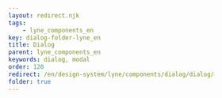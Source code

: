 ```yaml
---
layout: redirect.njk
tags: 
    - lyne_components_en
key: dialog-folder-lyne_en
title: Dialog
parent: lyne_components_en
keywords: dialog, modal
order: 120
redirect: /en/design-system/lyne/components/dialog/dialog/
folder: true
---
```

